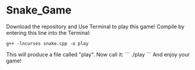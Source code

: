 # Snake_Game

Download the repository and Use Terminal to play this game!
Compile by entering this line into the Terminal:
```
g++ -lncurses snake.cpp -o play
```
<p>
This will produce a file called "play". Now call it:
```
./play
```
 And enjoy your game!
